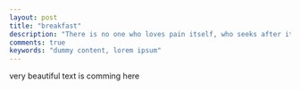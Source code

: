 ```yaml
---
layout: post
title: "breakfast"
description: "There is no one who loves pain itself, who seeks after it and wants to have it, simply because it is pain..."
comments: true
keywords: "dummy content, lorem ipsum"
---
```


very beautiful text is comming here